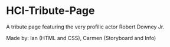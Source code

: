# HCI-Tribute-Page
A tribute page featuring the very profilic actor Robert Downey Jr.

Made by:
Ian (HTML and CSS),
Carmen (Storyboard and Info)
